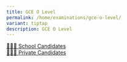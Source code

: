 ```yaml
---
title: GCE O Level
permalink: /home/examinations/gce-o-level/
variant: tiptap
description: GCE O Level
---
```

<p></p>
<div class="isomer-card-grid"><a rel="noopener noreferrer nofollow" href="/gce-o-level/sch-cddts" class="isomer-card"><div class="isomer-card-body"><div class="isomer-card-title">👨🏻‍🎓 School Candidates</div><div class="isomer-card-link"></div></div></a>
<a rel="noopener noreferrer nofollow" href="/gce-o-level/pte-cddts" class="isomer-card">
<div class="isomer-card-body">
<div class="isomer-card-title">🙋🏻‍♀️ Private Candidates</div>
<div class="isomer-card-link"></div>
</div>
</a>
</div>
<p></p>
